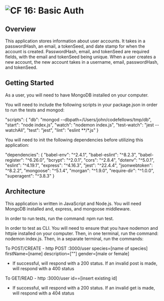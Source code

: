 ![CF](https://camo.githubusercontent.com/70edab54bba80edb7493cad3135e9606781cbb6b/687474703a2f2f692e696d6775722e636f6d2f377635415363382e706e67) 16: Basic Auth
===

## Overview
This application stores information about user accounts. It takes in a passwordHash, an email, a tokenSeed, and date stamp for when the account is created. PasswordHash, email, and tokenSeed are required fields, with the email and tokenSeed being unique. When a user creates a new account, the new account takes in a username, email, passwordHash, and tokenSeed.

## Getting Started
As a user, you will need to have MongoDB installed on your computer. 

You will need to include the following scripts in your package.json in order to run the tests and mongod:

"scripts": {
    "db": "mongod --dbpath=/Users/john/codefellows/tmp/db",
    "start": "node index.js",
    "watch": "nodemon index.js",
    "test-watch": "jest --watchAll",
    "test": "jest",
    "lint": "eslint **/*.js"
  }


You will need to init the following dependencies before utilizing this application:

  "dependencies": {
    "babel-env": "^2.4.1",
    "babel-eslint": "^8.2.3",
    "babel-register": "^6.26.0",
    "bcrypt": "^2.0.1",
    "cors": "^2.8.4",
    "dotenv": "^5.0.1",
    "eslint": "^4.19.1",
    "express": "^4.16.3",
    "jest": "^22.4.4",
    "jsonwebtoken": "^8.2.2",
    "mongoose": "^5.1.4",
    "morgan": "^1.9.0",
    "require-dir": "^1.0.0",
    "superagent": "^3.8.3"
  }

## Architecture
This application is written in JavaScript and Node.js. You will need MongoDB installed and, express, and mongoose middleware. 

In order to run tests, run the command: npm run test.

In order to test as CLI. You will need to ensure that you have nodemon and httpie installed on your computer. Then, in one terminal, run the command: nodemon index.js. Then, in a separate terminal, run the commands:

To POST/CREATE - http POST :3000/user species=[name of species] firstName=[name] description=[""] gender=[male or female]

- If successful, will respond with a 200 status. If an invalid post is made, will respond with a 400 status

To GET/READ - http :3000/user id==[insert existing id]

- If successful, will respond with a 200 status. If an invalid get is made, will respond with a 404 status

